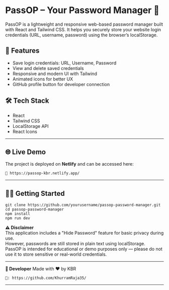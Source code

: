 # PassOP – Your Password Manager 🔐

PassOP is a lightweight and responsive web-based password manager built with React and Tailwind CSS. It helps you securely store your website login credentials (URL, username, password) using the browser’s localStorage.

## 🚀 Features
- Save login credentials: URL, Username, Password
- View and delete saved credentials
- Responsive and modern UI with Tailwind
- Animated icons for better UX
- GitHub profile button for developer connection

## 🛠️ Tech Stack
- React
- Tailwind CSS
- LocalStorage API
- React Icons

---

## 🌐 Live Demo

The project is deployed on **Netlify** and can be accessed here:
```
🔗 https://passop-kbr.netlify.app/
```
---

## 🧑‍💻 Getting Started

```
git clone https://github.com/yourusername/passop-password-manager.git
cd passop-password-manager
npm install
npm run dev
```

**⚠️ Disclaimer**  
This application includes a "Hide Password" feature for basic privacy during use.  
However, passwords are still stored in plain text using localStorage.  
PassOP is intended for educational or demo purposes only — please do not use it to store sensitive or real-world credentials.

---

**👤 Developer**
Made with ❤️ by KBR
```
🔗: https://github.com/KhurramRaja35/
```
---
